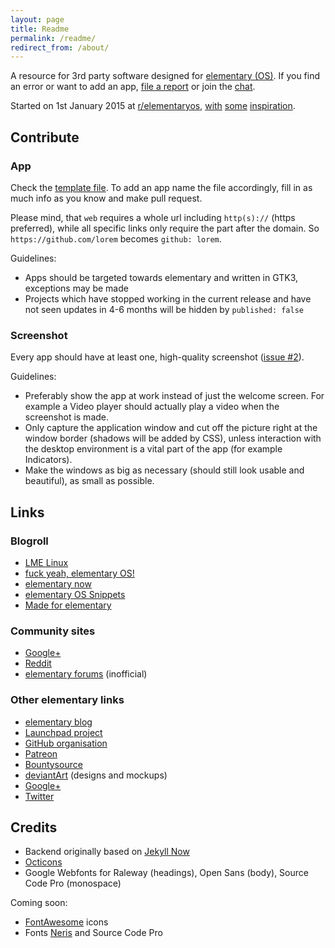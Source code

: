 ```yaml
---
layout: page
title: Readme
permalink: /readme/
redirect_from: /about/
---
```


A resource for 3rd party software designed for [elementary (OS)](http://elementary.io). If you find an error or want to add an app, [file a report](https://github.com/quassy/elementary-apps/issues/new) or join the [chat](https://gitter.im/quassy/elementary-apps). 

Started on 1st January 2015 at [r/elementaryos](https://www.reddit.com/r/elementaryos/comments/2r0xey/third_party_development_and_apps/), [with](http://madeforelementary.tumblr.com/) [some](https://github.com/PerfectCarl/elementary-apps) [inspiration](https://github.com/elementary-fr/ideas).

## Contribute

### App

Check the [template file](https://github.com/quassy/elementary-apps/blob/gh-pages/apps/.Template.md). To add an app name the file accordingly, fill in as much info as you know and make pull request.

Please mind, that `web` requires a whole url including `http(s)://` (https preferred), while all specific links only require the part after the domain. So `https://github.com/lorem` becomes `github: lorem`.

Guidelines:

 * Apps should be targeted towards elementary and written in GTK3, exceptions may be made
 * Projects which have stopped working in the current release and have not seen updates in 4-6 months will be hidden by `published: false`

### Screenshot

Every app should have at least one, high-quality screenshot ([issue #2](https://github.com/quassy/elementary-apps/issues/2)).

Guidelines:

 * Preferably show the app at work instead of just the welcome screen. For example a Video player should actually play a video when the screenshot is made.
 * Only capture the application window and cut off the picture right at the window border (shadows will be added by CSS), unless interaction with the desktop environment is a vital part of the app (for example Indicators).
 * Make the windows as big as necessary (should still look usable and beautiful), as small as possible.

## Links

### Blogroll

* [LME Linux](http://lmelinux.net/#2015-06-07)
* [fuck yeah, elementary OS!](http://fuckyeah-elementaryos.tumblr.com/#2015-05-04)
* [elementary now](http://www.elementarynow.com/#2015-04-18)
* [elementary OS Snippets](http://eos-snippets.blogspot.com/#2015-04-17)
* [Made for elementary](http://madeforelementary.tumblr.com/#2015-02-14)

### Community sites

* [Google+](https://plus.google.com/communities/104613975513761463450)
* [Reddit](https://www.reddit.com/r/elementaryos)
* [elementary forums](https://elementaryforums.com) (inofficial)

### Other elementary links

* [elementary blog](http://blog.elementary.io/#2015-04-29)
* [Launchpad project](https://launchpad.net/elementary/)
* [GitHub organisation](https://github.com/elementary)
* [Patreon](https://www.patreon.com/elementary)
* [Bountysource](https://www.bountysource.com/teams/elementary/bounties)
* [deviantArt](http://elementaryos.deviantart.com/) (designs and mockups)
* [Google+](https://plus.google.com/114635553671833442612)
* [Twitter](https://twitter.com/elementary)
 
## Credits

* Backend originally based on [Jekyll Now](https://github.com/barryclark/jekyll-now)
* [Octicons](https://octicons.github.com)
* Google Webfonts for Raleway (headings), Open Sans (body), Source Code Pro (monospace)

Coming soon:
 
* [FontAwesome](http://fontawesome.io) icons 
* Fonts [Neris](https://www.behance.net/gallery/11761457/Neris-%28free-font%29) and Source Code Pro